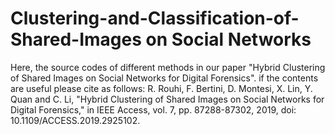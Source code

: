 # Clustering-and-Classification-of-Shared-Images on Social Networks
Here, the source codes of different methods in our paper "Hybrid Clustering of Shared Images on Social Networks for Digital Forensics".
if the contents are useful please cite as follows:
R. Rouhi, F. Bertini, D. Montesi, X. Lin, Y. Quan and C. Li, "Hybrid Clustering of Shared Images on Social Networks for Digital Forensics," in IEEE Access, vol. 7, pp. 87288-87302, 2019, doi: 10.1109/ACCESS.2019.2925102.
